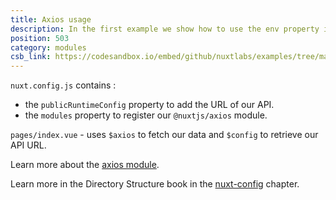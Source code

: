 ```yaml
---
title: Axios usage
description: In the first example we show how to use the env property in our `nuxt.config.js` file to add the URL of our API so that we can then easily make calls to it without having to use the URL on our page
position: 503
category: modules
csb_link: https://codesandbox.io/embed/github/nuxtlabs/examples/tree/master/modules/axios-usage?fontsize=14&hidenavigation=1&module=%2Fnuxt.config.js&theme=dark&view=editor
---
```


<example-intro></example-intro>

`nuxt.config.js` contains :

- the `publicRuntimeConfig` property to add the URL of our API.
- the `modules` property to register our `@nuxtjs/axios` module.

`pages/index.vue` - uses `$axios` to fetch our data and `$config` to retrieve our API URL.

<base-alert type="next">

Learn more about the [axios module](https://axios.nuxtjs.org/).

</base-alert>

<base-alert type="next">

Learn more in the Directory Structure book in the [nuxt-config](/docs/2.x/directory-structure/nuxt-config) chapter.

</base-alert>

<code-sandbox :src="csb_link"></code-sandbox>
